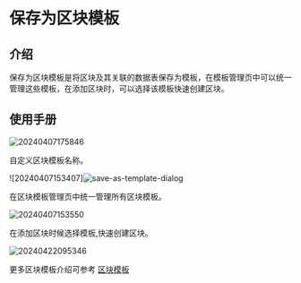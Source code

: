 # 保存为区块模板
<PluginInfo name="block-template"></PluginInfo>

## 介绍

保存为区块模板是将区块及其关联的数据表保存为模板，在模板管理页中可以统一管理这些模板，在添加区块时，可以选择该模板快速创建区块。

## 使用手册
![20240407175846](https://static-docs.nocobase.com/save-as-block-template.png)

自定义区块模板名称。

![20240407153407]![save-as-template-dialog](https://static-docs.nocobase.com/save-as-template-dialog.png)

在区块模板管理页中统一管理所有区块模板。

![20240407153550](https://static-docs.nocobase.com/main-screen-block-template.png)

在添加区块时候选择模板,快速创建区块。

![20240422095346](https://static-docs.nocobase.com/create-block.png)

更多区块模板介绍可参考 [区块模板](/handbook/block-template)